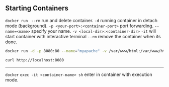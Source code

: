 ## Starting Containers

`docker run `
`--rm` run and delete container.
`-d` running container in detach mode (background).
`-p <your-port>:<container-port>` port forwarding.
`--name=<name>` specify your name.
`-v <local-dir>:<container-dir>`
`-it` will start container with interactive terminal
`--rm` remove the container when its done.

```sh
docker run -d -p 8080:80 --name="myapache" -v /var/www/html:/var/www/html httpd

curl http://localhost:8080
```

---

`docker`
`exec -it <container-name> sh` enter in container with execution mode.
